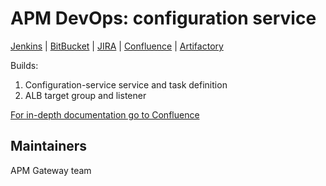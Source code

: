 # APM DevOps: configuration service
[Jenkins]() | [BitBucket]() | [JIRA]() | [Confluence]() | [Artifactory]()

Builds:
1. Configuration-service service and task definition
2. ALB target group and listener

[For in-depth documentation go to Confluence]()

## Maintainers
APM Gateway team

